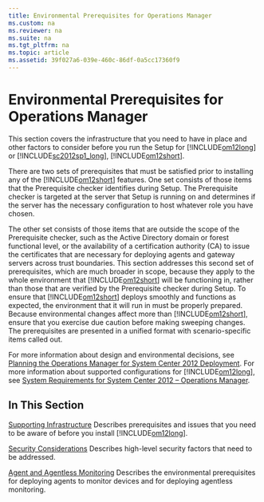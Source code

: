 ```yaml
---
title: Environmental Prerequisites for Operations Manager
ms.custom: na
ms.reviewer: na
ms.suite: na
ms.tgt_pltfrm: na
ms.topic: article
ms.assetid: 39f027a6-039e-460c-86df-0a5cc17360f9
---
```

# Environmental Prerequisites for Operations Manager
This section covers the infrastructure that you need to have in place and other factors to consider before you run the Setup for [!INCLUDE[om12long](Token/om12long_md.md)] or [!INCLUDE[sc2012sp1_long](Token/sc2012sp1_long_md.md)], [!INCLUDE[om12short](Token/om12short_md.md)].

There are two sets of prerequisites that must be satisfied prior to installing any of the [!INCLUDE[om12short](Token/om12short_md.md)] features. One set consists of those items that the Prerequisite checker identifies during Setup. The Prerequisite checker is targeted at the server that Setup is running on and determines if the server has the necessary configuration to host whatever role you have chosen.

The other set consists of those items that are outside the scope of the Prerequisite checker, such as the Active Directory domain or forest functional level, or the availability of a certification authority \(CA\) to issue the certificates that are necessary for deploying agents and gateway servers across trust boundaries. This section addresses this second set of prerequisites, which are much broader in scope, because they apply to the whole environment that [!INCLUDE[om12short](Token/om12short_md.md)] will be functioning in, rather than those that are verified by the Prerequisite checker during Setup. To ensure that [!INCLUDE[om12short](Token/om12short_md.md)] deploys smoothly and functions as expected, the environment that it will run in must be properly prepared. Because environmental changes affect more than [!INCLUDE[om12short](Token/om12short_md.md)], ensure that you exercise due caution before making sweeping changes. The prerequisites are presented in a unified format with scenario\-specific items called out.

For more information about design and environmental decisions, see [Planning the Operations Manager for System Center 2012 Deployment](assetId:///d6edb9b4-5db8-40c2-be00-a32445732d50). For more information about supported configurations for [!INCLUDE[om12long](Token/om12long_md.md)], see [System Requirements for System Center 2012 – Operations Manager](http://go.microsoft.com/fwlink/p/?LinkID=219650).

## In This Section
[Supporting Infrastructure](assetId:///9c9c8c72-0fa5-46ff-8abe-67dca0b27ee5)
Describes prerequisites and issues that you need to be aware of before you install [!INCLUDE[om12long](Token/om12long_md.md)].

[Security Considerations](assetId:///9c0f4ce0-8cfc-4994-97e4-5e0e29c1b6c5)
Describes high\-level security factors that need to be addressed.

[Agent and Agentless Monitoring](assetId:///504958df-f853-49f2-b27a-795948234220)
Describes the environmental prerequisites for deploying agents to monitor devices and for deploying agentless monitoring.


